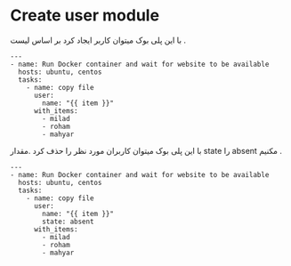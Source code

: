 # Create user module

با این پلی بوک میتوان کاربر ایجاد کرد بر  اساس لیست .
```
---
- name: Run Docker container and wait for website to be available
  hosts: ubuntu, centos
  tasks:
    - name: copy file
      user:
        name: "{{ item }}"
      with_items:
        - milad
        - roham
        - mahyar
```
با این پلی بوک میتوان کاربران مورد نظر را حذف کرد .مقدار state را absent مکنیم .

```
---
- name: Run Docker container and wait for website to be available
  hosts: ubuntu, centos
  tasks:
    - name: copy file
      user:
        name: "{{ item }}"
        state: absent
      with_items:
        - milad
        - roham
        - mahyar
```
